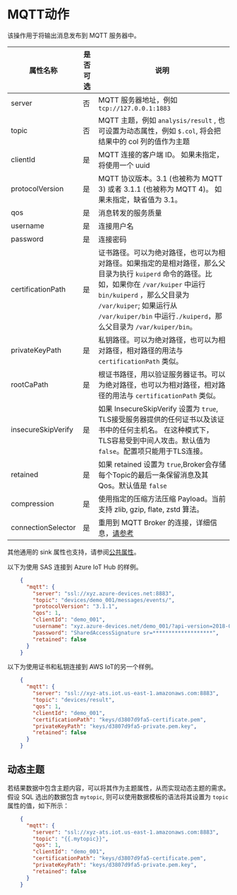 # MQTT动作

该操作用于将输出消息发布到 MQTT 服务器中。

| 属性名称               | 是否可选 | 说明                                                                                                                                                                                        |
|--------------------|------|-------------------------------------------------------------------------------------------------------------------------------------------------------------------------------------------|
| server             | 否    | MQTT  服务器地址，例如 `tcp://127.0.0.1:1883`                                                                                                                                                     |
| topic              | 否    | MQTT 主题，例如 `analysis/result` , 也可设置为动态属性，例如 `$.col`, 将会把结果中的 col 列的值作为主题                                                                                                                  |
| clientId           | 是    | MQTT 连接的客户端 ID。 如果未指定，将使用一个 uuid                                                                                                                                                          |
| protocolVersion    | 是    | MQTT 协议版本。3.1 (也被称为 MQTT 3) 或者 3.1.1 (也被称为 MQTT 4)。 如果未指定，缺省值为 3.1。                                                                                                                       |
| qos                | 是    | 消息转发的服务质量                                                                                                                                                                                 |
| username           | 是    | 连接用户名                                                                                                                                                                                     |
| password           | 是    | 连接密码                                                                                                                                                                                      |
| certificationPath  | 是    | 证书路径。可以为绝对路径，也可以为相对路径。如果指定的是相对路径，那么父目录为执行 `kuiperd` 命令的路径。比如，如果你在 `/var/kuiper` 中运行 `bin/kuiperd` ，那么父目录为 `/var/kuiper`; 如果运行从 `/var/kuiper/bin` 中运行`./kuiperd`，那么父目录为 `/var/kuiper/bin`。 |
| privateKeyPath     | 是    | 私钥路径。可以为绝对路径，也可以为相对路径，相对路径的用法与 `certificationPath` 类似。                                                                                                                                    |
| rootCaPath         | 是    | 根证书路径，用以验证服务器证书。可以为绝对路径，也可以为相对路径，相对路径的用法与 `certificationPath` 类似。                                                                                                                         |
| insecureSkipVerify | 是    | 如果 InsecureSkipVerify 设置为 `true`, TLS接受服务器提供的任何证书以及该证书中的任何主机名。 在这种模式下，TLS容易受到中间人攻击。默认值为`false`。配置项只能用于TLS连接。                                                                              |
| retained           | 是    | 如果 retained 设置为 `true`,Broker会存储每个Topic的最后一条保留消息及其Qos。默认值是 `false`                                                                                                                        |
| compression        | 是    | 使用指定的压缩方法压缩 Payload。当前支持 zlib, gzip, flate, zstd  算法。                                                                                                                                     |
| connectionSelector | 是    | 重用到 MQTT Broker 的连接，详细信息，[请参考](../../sources/builtin/mqtt.md#connectionselector)                                                                                                          |

其他通用的 sink 属性也支持，请参阅[公共属性](../overview.md#公共属性)。

以下为使用 SAS 连接到 Azure IoT Hub 的样例。
```json
    {
      "mqtt": {
        "server": "ssl://xyz.azure-devices.net:8883",
        "topic": "devices/demo_001/messages/events/",
        "protocolVersion": "3.1.1",
        "qos": 1,
        "clientId": "demo_001",
        "username": "xyz.azure-devices.net/demo_001/?api-version=2018-06-30",
        "password": "SharedAccessSignature sr=*******************",
        "retained": false
      }
    }
```

以下为使用证书和私钥连接到 AWS IoT的另一个样例。

```json
    {
      "mqtt": {
        "server": "ssl://xyz-ats.iot.us-east-1.amazonaws.com:8883",
        "topic": "devices/result",
        "qos": 1,
        "clientId": "demo_001",
        "certificationPath": "keys/d3807d9fa5-certificate.pem",
        "privateKeyPath": "keys/d3807d9fa5-private.pem.key",
        "retained": false
      }
    }
```

## 动态主题

若结果数据中包含主题内容，可以将其作为主题属性，从而实现动态主题的需求。假设 SQL 选出的数据包含 `mytopic`, 则可以使用数据模板的语法将其设置为 `topic` 属性的值，如下所示：

```json
    {
      "mqtt": {
        "server": "ssl://xyz-ats.iot.us-east-1.amazonaws.com:8883",
        "topic": "{{.mytopic}}",
        "qos": 1,
        "clientId": "demo_001",
        "certificationPath": "keys/d3807d9fa5-certificate.pem",
        "privateKeyPath": "keys/d3807d9fa5-private.pem.key",
        "retained": false
      }
    }
```

